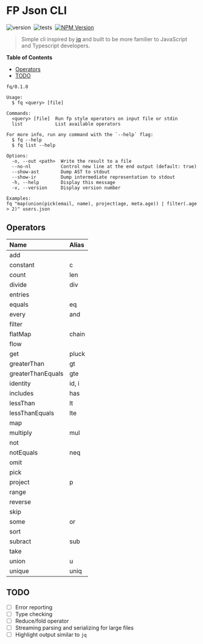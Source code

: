 # FP Json CLI

<!-- BEGIN BADGES -->

<div style="display: flex; gap: 0.5rem">
<img src="https://img.shields.io/badge/version-0.1.1-blue.svg" alt="version">
<img src="https://img.shields.io/badge/tests-passing-green.svg" alt="tests">
<a href="https://www.npmjs.com/package/fp-json-cli"><img src="https://img.shields.io/npm/v/fp-json-cli" alt="NPM Version"></a>
</div>

<!-- END -->

> Simple cli inspired by [jq](https://jqlang.github.io/jq/) and built to be more familier to JavaScript and Typescript developers.

<!-- BEGIN TOC -->

**Table of Contents**

- [Operators](#operators)
- [TODO](#todo)

<!-- END-->

<!-- BEGIN USAGE -->

```
fq/0.1.0

Usage:
  $ fq <query> [file]

Commands:
  <query> [file]  Run fp style operators on input file or stdin
  list            List available operators

For more info, run any command with the `--help` flag:
  $ fq --help
  $ fq list --help

Options:
  -o, --out <path>  Write the result to a file 
  --no-nl           Control new line at the end output (default: true)
  --show-ast        Dump AST to stdout 
  --show-ir         Dump intermediate representation to stdout 
  -h, --help        Display this message 
  -v, --version     Display version number 

Examples:
fq "map(union(pick(email, name), project(age, meta.age)) | filter(.age > 2)" users.json
```

<!-- END -->

## Operators

<!-- BEGIN OPS -->

| Name              | Alias |
| :---------------- | :---- |
| add               |       |
| constant          | c     |
| count             | len   |
| divide            | div   |
| entries           |       |
| equals            | eq    |
| every             | and   |
| filter            |       |
| flatMap           | chain |
| flow              |       |
| get               | pluck |
| greaterThan       | gt    |
| greaterThanEquals | gte   |
| identity          | id, i |
| includes          | has   |
| lessThan          | lt    |
| lessThanEquals    | lte   |
| map               |       |
| multiply          | mul   |
| not               |       |
| notEquals         | neq   |
| omit              |       |
| pick              |       |
| project           | p     |
| range             |       |
| reverse           |       |
| skip              |       |
| some              | or    |
| sort              |       |
| subract           | sub   |
| take              |       |
| union             | u     |
| unique            | uniq  |

<!-- END -->

## TODO

- [ ] Error reporting
- [ ] Type checking
- [ ] Reduce/fold operator
- [ ] Streaming parsing and serializing for large files
- [ ] Highlight output similar to `jq`
